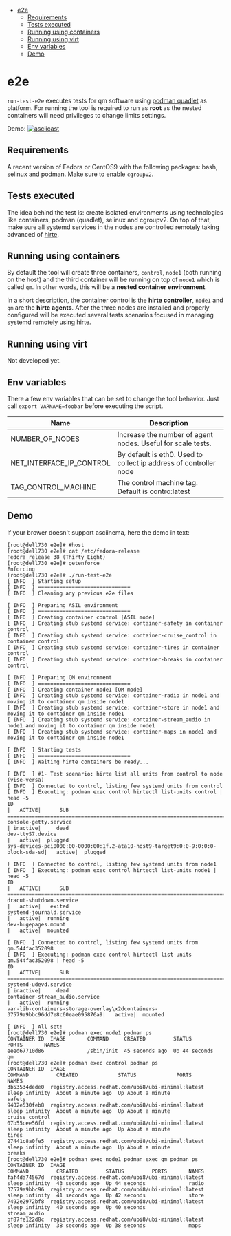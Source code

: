 - [e2e](#e2e)
  * [Requirements](#requirements)
  * [Tests executed](#tests-executed)
  * [Running using containers](#running-using-containers)
  * [Running using virt](#running-using-virt)
  * [Env variables](#env-variables)
  * [Demo](#demo)

# e2e
`run-test-e2e` executes tests for qm software using [podman quadlet](https://www.redhat.com/sysadmin/quadlet-podman) as platform.
For running the tool is required to run as **root** as the nested containers will need privileges to change limits settings.

Demo:
[![asciicast](https://asciinema.org/a/cwnb6RjckO7vXLUvHpbMA9fAU.svg)](https://asciinema.org/a/cwnb6RjckO7vXLUvHpbMA9fAU)

## Requirements
A recent version of Fedora or CentOS9 with the following packages: bash, selinux and podman. 
Make sure to enable `cgroupv2`.

## Tests executed
The idea behind the test is: create isolated environments using technologies like containers, podman (quadlet), selinux and cgroupv2. On top of that, make sure all systemd services in the nodes are controlled remotely taking advanced of [hirte](https://github.com/containers/hirte/).

## Running using containers
By default the tool will create three containers, `control`, `node1` (both running on the host) and the third container will be running on top of `node1` which is called `qm`. In other words, this will be a **nested container environment**.

In a short description, the container control is the **hirte controller**, `node1` and `qm` are the **hirte agents**. After the three nodes are installed and properly configured will be executed several tests scenarios focused in managing systemd remotely using hirte.

## Running using virt
Not developed yet.

## Env variables
There a few env variables that can be set to change the tool behavior. 
Just call `export VARNAME=foobar` before executing the script.

| Name      | Description |
| ----------- | ----------- |
| NUMBER_OF_NODES      | Increase the number of agent nodes. Useful for scale tests.       |
| NET_INTERFACE_IP_CONTROL   | By default is eth0. Used to collect ip address of controller node        |
| TAG_CONTROL_MACHINE | The control machine tag. Default is contro:latest

## Demo
If your brower doesn't support asciinema, here the demo in text:
```
[root@dell730 e2e]# #host
[root@dell730 e2e]# cat /etc/fedora-release
Fedora release 38 (Thirty Eight)
[root@dell730 e2e]# getenforce
Enforcing
[root@dell730 e2e]# ./run-test-e2e
[ INFO  ] Starting setup
[ INFO  ] ==============================
[ INFO  ] Cleaning any previous e2e files

[ INFO  ] Preparing ASIL environment
[ INFO  ] ==============================
[ INFO  ] Creating container control [ASIL mode]
[ INFO  ] Creating stub systemd service: container-safety in container control
[ INFO  ] Creating stub systemd service: container-cruise_control in container control
[ INFO  ] Creating stub systemd service: container-tires in container control
[ INFO  ] Creating stub systemd service: container-breaks in container control

[ INFO  ] Preparing QM environment
[ INFO  ] ==============================
[ INFO  ] Creating container node1 [QM mode]
[ INFO  ] Creating stub systemd service: container-radio in node1 and moving it to container qm inside node1
[ INFO  ] Creating stub systemd service: container-store in node1 and moving it to container qm inside node1
[ INFO  ] Creating stub systemd service: container-stream_audio in node1 and moving it to container qm inside node1
[ INFO  ] Creating stub systemd service: container-maps in node1 and moving it to container qm inside node1

[ INFO  ] Starting tests
[ INFO  ] ==============================
[ INFO  ] Waiting hirte containers be ready...

[ INFO  ] #1- Test scenario: hirte list all units from control to node (vise-versa)
[ INFO  ] Connected to control, listing few systemd units from control
[ INFO  ] Executing: podman exec control hirtectl list-units control | head -5
ID                                                                              |   ACTIVE|      SUB
====================================================================================================
console-getty.service                                                           | inactive|     dead
dev-ttyS7.device                                                                |   active|  plugged
sys-devices-pci0000:00-0000:00:1f.2-ata10-host9-target9:0:0-9:0:0:0-block-sda-sd|   active|  plugged

[ INFO  ] Connected to control, listing few systemd units from node1
[ INFO  ] Executing: podman exec control hirtectl list-units node1 | head -5
ID                                                                              |   ACTIVE|      SUB
====================================================================================================
dracut-shutdown.service                                                         |   active|   exited
systemd-journald.service                                                        |   active|  running
dev-hugepages.mount                                                             |   active|  mounted

[ INFO  ] Connected to control, listing few systemd units from qm.544fac352098
[ INFO  ] Executing: podman exec control hirtectl list-units qm.544fac352098 | head -5
ID                                                                              |   ACTIVE|      SUB
====================================================================================================
systemd-udevd.service                                                           | inactive|     dead
container-stream_audio.service                                                  |   active|  running
var-lib-containers-storage-overlay\x2dcontainers-37579a9bbc96dd7e8c60eae095876a9|   active|  mounted

[ INFO  ] All set!
[root@dell730 e2e]# podman exec node1 podman ps
CONTAINER ID  IMAGE       COMMAND     CREATED         STATUS         PORTS       NAMES
eeed67710d86              /sbin/init  45 seconds ago  Up 44 seconds              qm
[root@dell730 e2e]# podman exec control podman ps
CONTAINER ID  IMAGE                                               COMMAND         CREATED             STATUS             PORTS       NAMES
3b53534dede0  registry.access.redhat.com/ubi8/ubi-minimal:latest  sleep infinity  About a minute ago  Up About a minute              safety
9402e530feb8  registry.access.redhat.com/ubi8/ubi-minimal:latest  sleep infinity  About a minute ago  Up About a minute              cruise_control
07b55cee56fd  registry.access.redhat.com/ubi8/ubi-minimal:latest  sleep infinity  About a minute ago  Up About a minute              tires
27441c8a0fe5  registry.access.redhat.com/ubi8/ubi-minimal:latest  sleep infinity  About a minute ago  Up About a minute              breaks
[root@dell730 e2e]# podman exec node1 podman exec qm podman ps
CONTAINER ID  IMAGE                                               COMMAND         CREATED         STATUS         PORTS       NAMES
faf4da74567d  registry.access.redhat.com/ubi8/ubi-minimal:latest  sleep infinity  43 seconds ago  Up 44 seconds              radio
37579a9bbc96  registry.access.redhat.com/ubi8/ubi-minimal:latest  sleep infinity  41 seconds ago  Up 42 seconds              store
7492e2972bf8  registry.access.redhat.com/ubi8/ubi-minimal:latest  sleep infinity  40 seconds ago  Up 40 seconds              stream_audio
bf87fe122d8c  registry.access.redhat.com/ubi8/ubi-minimal:latest  sleep infinity  38 seconds ago  Up 38 seconds              maps
```
